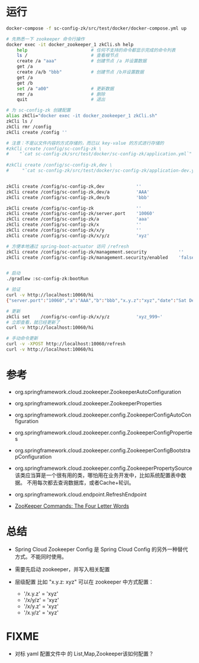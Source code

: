 
# 运行

```bash
docker-compose -f sc-config-zk/src/test/docker/docker-compose.yml up

# 先熟悉一下 zookeeper 命令行操作
docker exec -it docker_zookeeper_1 zkCli.sh help
    help                        # 任何不支持的命令都显示完成的命令列表
    ls /                        # 查看根节点
    create /a "aaa"             # 创建节点 /a 并设置数据
    get /a
    create /a/b "bbb"           # 创建节点 /b并设置数据
    get /a
    get /b
    set /a "a00"                # 更新数据
    rmr /a                      # 删除
    quit                        # 退出

# 为 sc-config-zk 创建配置
alias zkCli="docker exec -it docker_zookeeper_1 zkCli.sh"
zkCli ls /
zkCli rmr /config
zkCli create /config ''

# 注意：不是以文件内容的方式存储的，而已以 key-value 的方式进行存储的
#zkCli create /config/sc-config-zk \
#    "`cat sc-config-zk/src/test/docker/sc-config-zk/application.yml`"
    
#zkCli create /config/sc-config-zk,dev \
#     "`cat sc-config-zk/src/test/docker/sc-config-zk/application-dev.yml`"


zkCli create /config/sc-config-zk,dev            ''
zkCli create /config/sc-config-zk,dev/a          'AAA'
zkCli create /config/sc-config-zk,dev/b          'bbb'

zkCli create /config/sc-config-zk                ''
zkCli create /config/sc-config-zk/server.port    '10060'
zkCli create /config/sc-config-zk/a              'aaa'
zkCli create /config/sc-config-zk/x              ''
zkCli create /config/sc-config-zk/x/y            ''
zkCli create /config/sc-config-zk/x/y/z          'xyz'

# 方便本地通过 spring-boot-actuator 访问 /refresh 
zkCli create /config/sc-config-zk/management.security            ''
zkCli create /config/sc-config-zk/management.security/enabled    'false'


# 启动
./gradlew :sc-config-zk:bootRun

# 验证
curl -v http://localhost:10060/hi
{"server.port":"10060","a":"AAA","b":"bbb","x.y.z":"xyz","date":"Sat Dec 02 15:46:55 CST 2017"}

# 更新
zkCli set    /config/sc-config-zk/x/y/z          'xyz_999~'
# 立即查看，就已经更新了
curl -v http://localhost:10060/hi

# 手动命令更新
curl -v -XPOST http://localhost:10060/refresh
curl -v http://localhost:10060/hi
```



# 参考
- org.springframework.cloud.zookeeper.ZookeeperAutoConfiguration
- org.springframework.cloud.zookeeper.ZookeeperProperties
- org.springframework.cloud.zookeeper.config.ZookeeperConfigAutoConfiguration
- org.springframework.cloud.zookeeper.config.ZookeeperConfigProperties
- org.springframework.cloud.zookeeper.config.ZookeeperConfigBootstrapConfiguration
- org.springframework.cloud.zookeeper.config.ZookeeperPropertySource
    该类应当算是一个很有用的类，哪怕用在业务开发中，比如系统配置表中数据。
    不用每次都去查询数据库，或者Cache+轮训。

- org.springframework.cloud.endpoint.RefreshEndpoint
- [ZooKeeper Commands: The Four Letter Words](http://zookeeper.apache.org/doc/r3.3.1/zookeeperAdmin.html#sc_zkCommands)

# 总结

- Spring Cloud Zookeeper Config 是 Spring Cloud Config 的另外一种替代方式。不能同时使用。
- 需要先启动 zookeeper，并写入相关配置
- 层级配置 比如 "x.y.z: xyz" 可以在 zookeeper 中方式配置：

    - '/x.y.z' = 'xyz'
    - '/x/y/z' = 'xyz'
    - '/x/y.z' = 'xyz'
    - '/x.y/z' = 'xyz'

# FIXME
- 对标 yaml 配置文件中 的 List,Map,Zookeeper该如何配置？

